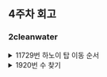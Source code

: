 ## 4주차 회고

### 2cleanwater
<details>
<summary>11729번 하노이 탑 이동 순서</summary>
<div markdown="1">

### 문제 해결 방식
    * 하노이의 탑은 n개의 탑을 옮길 때 기본적으로 n-1만큼의 탑을 빈 봉으로 옮기고 n번판을 옮긴 뒤 다시 n-1탑을 위로 올리는 방식으로 해결한다.
    * 재귀를 이용하여 해결한다.
### 문제점과 해결방안
    * 탑을 이동시키는 표현 방식을 적어보면 (n-1 탑 옮기는 과정), (1 3), (n-1 탑을 옮기는 과정) 식으로 계산된다.
    * 따라서 전체 이동 횟수는 n = (n-1)*2 +1 로 계산할 수 있다.
    * 봉이 3개이기 때문에 출발봉, 도착봉, 남는 봉으로 나눠서 입력받아야한다.
        * 재귀 방식을 이용하기 때문에 n-1의 도착이 남는 봉이기 떄문이다.
    * valueOf()와 parseInt()의 차이 : Integer 객체와 int형으로 변환하기때문에 크기 차이가 난다.
 
</div>
</details>

<details>
<summary>1920번 수 찾기</summary>
<div markdown="1">

### 문제 해결 방식
        * 검색할 배열을 정렬한 후 이진 탐색을 이용하여 값을 확인
        * N 배열에 M 배열 요소를 for문을 통해 하나씩 검색
### 문제점과 해결방안
        * search 부분에서 return 값은 boolean으로 검색하는 수의 유무를 체크함
        * 왼쪽과 오른쪽 인덱스를 결정해 중간 인덱스 계산
        * 중간 인덱스 요소랑 비교해서 왼쪽은 +1, 오른쪽은 - 1하며 값을 검색한다.
        * 값이 없어 왼쪽이 오른쪽보다 커지면 while 탈출 후 false
   
</div>
</details>

